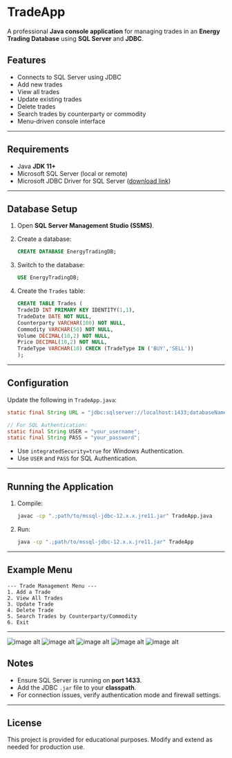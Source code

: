 # TradeApp

A professional **Java console application** for managing trades in an **Energy Trading Database** using **SQL Server** and **JDBC**.

## Features

* Connects to SQL Server using JDBC
* Add new trades
* View all trades
* Update existing trades
* Delete trades
* Search trades by counterparty or commodity
* Menu-driven console interface

---

## Requirements

* Java **JDK 11+**
* Microsoft SQL Server (local or remote)
* Microsoft JDBC Driver for SQL Server ([download link](https://go.microsoft.com/fwlink/?linkid=2284500))

---

## Database Setup

1. Open **SQL Server Management Studio (SSMS)**.
2. Create a database:

   ```sql
   CREATE DATABASE EnergyTradingDB;
   ```
3. Switch to the database:

   ```sql
   USE EnergyTradingDB;
   ```
4. Create the `Trades` table:

   ```sql
   CREATE TABLE Trades (
   TradeID INT PRIMARY KEY IDENTITY(1,1),
   TradeDate DATE NOT NULL,
   Counterparty VARCHAR(100) NOT NULL,
   Commodity VARCHAR(50) NOT NULL, 
   Volume DECIMAL(10,2) NOT NULL, 
   Price DECIMAL(10,2) NOT NULL, 
   TradeType VARCHAR(10) CHECK (TradeType IN ('BUY','SELL'))
   );
   ```

---

## Configuration

Update the following in `TradeApp.java`:

```java
static final String URL = "jdbc:sqlserver://localhost:1433;databaseName=EnergyTradingDB;encrypt=false;integratedSecurity=true;";

// For SQL Authentication:
static final String USER = "your_username";
static final String PASS = "your_password";
```

* Use `integratedSecurity=true` for Windows Authentication.
* Use `USER` and `PASS` for SQL Authentication.

---

## Running the Application

1. Compile:

   ```bash
   javac -cp ".;path/to/mssql-jdbc-12.x.x.jre11.jar" TradeApp.java
   ```
2. Run:

   ```bash
   java -cp ".;path/to/mssql-jdbc-12.x.x.jre11.jar" TradeApp
   ```

---

## Example Menu

```
--- Trade Management Menu ---
1. Add a Trade
2. View All Trades
3. Update Trade
4. Delete Trade
5. Search Trades by Counterparty/Commodity
6. Exit
```

---
![image alt](https://github.com/Chandan-Ubale/EnergyTradingDB/blob/4382c80fbf94c1ffa9baf5259d836aec426fc653/WhatsApp%20Image%202025-08-29%20at%2015.22.53%20(1).jpeg)
![image alt](https://github.com/Chandan-Ubale/EnergyTradingDB/blob/master/WhatsApp%20Image%202025-08-29%20at%2015.22.53.jpeg)
![image alt](https://github.com/Chandan-Ubale/EnergyTradingDB/blob/master/WhatsApp%20Image%202025-08-29%20at%2015.22.54%20(1).jpeg)
![image alt](https://github.com/Chandan-Ubale/EnergyTradingDB/blob/master/WhatsApp%20Image%202025-08-29%20at%2015.22.54%20(2).jpeg)
![image alt](https://github.com/Chandan-Ubale/EnergyTradingDB/blob/master/WhatsApp%20Image%202025-08-29%20at%2015.22.54.jpeg)
## Notes

* Ensure SQL Server is running on **port 1433**.
* Add the JDBC `.jar` file to your **classpath**.
* For connection issues, verify authentication mode and firewall settings.

---

## License

This project is provided for educational purposes. Modify and extend as needed for production use.
